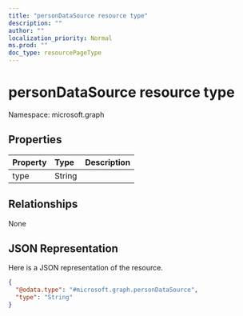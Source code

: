 ```yaml
---
title: "personDataSource resource type"
description: ""
author: ""
localization_priority: Normal
ms.prod: ""
doc_type: resourcePageType
---
```


# personDataSource resource type


Namespace: microsoft.graph



## Properties
|Property|Type|Description|
|:---|:---|:---|
|type|String||

## Relationships
None

## JSON Representation
Here is a JSON representation of the resource.
<!-- {
  "blockType": "resource",
  "@odata.type": "microsoft.graph.personDataSource"
}
-->
``` json
{
  "@odata.type": "#microsoft.graph.personDataSource",
  "type": "String"
}
```

